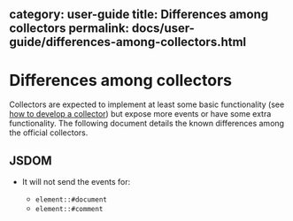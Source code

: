category: user-guide
title: Differences among collectors
permalink: docs/user-guide/differences-among-collectors.html
---
# Differences among collectors

Collectors are expected to implement at least some basic functionality
(see [how to develop a collector](/docs/developer-guide/collectors/how-to-develop-a-collector.html))
but expose more events or have some extra functionality. The following
document details the known differences among the official collectors.

## JSDOM

* It will not send the events for:

  * `element::#document`
  * `element::#comment`
